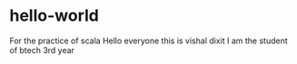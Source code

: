 # hello-world
For the practice of scala 
Hello everyone this is vishal dixit 
I am the student of btech 3rd year
